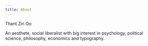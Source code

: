 ```yaml
---
title: About
---
```

Thant Zin Oo

An aesthete, social liberalist with big interest in psychology, political science, philosophy, economics and typography.
